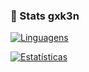 ### 👑 Stats gxk3n

[![Linguagens](https://github-readme-stats-gxk3n.vercel.app/api/top-langs/?username=gxk3n&layout=normal&theme=radical&card_width=500&cache_seconds=1)](https://github.com/anuraghazra/github-readme-stats)

[![Estatísticas](https://github-readme-stats.vercel.app/api?username=gxk3n&show_icons=true&theme=radical&card_width=500)](https://github.com/anuraghazra/github-readme-stats)
